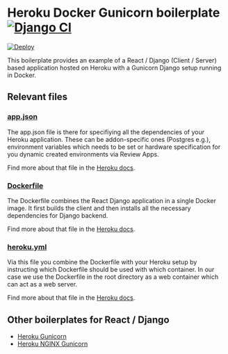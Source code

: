 # Heroku Docker Gunicorn boilerplate [![Django CI](https://github.com/scoutbee/heroku-docker-gunicorn-boilerplate/workflows/Django%20CI/badge.svg)](https://github.com/scoutbee/heroku-docker-gunicorn-boilerplate/actions)

[![Deploy](https://www.herokucdn.com/deploy/button.svg)](https://heroku.com/deploy?template=https://github.com/scoutbee/heroku-docker-gunicorn-boilerplate)

This boilerplate provides an example of a React / Django (Client / Server) based application hosted on Heroku with a Gunicorn Django setup running in Docker.

## Relevant files

### [app.json](https://github.com/scoutbee/heroku-docker-gunicorn-boilerplate/blob/master/heroku.yml)

The app.json file is there for specifiying all the dependencies of your Heroku application. These can be addon-specific ones (Postgres e.g.), environment variables which needs to be set or hardware specification for you dynamic created environments via Review Apps.

Find more about that file in the [Heroku docs](https://devcenter.heroku.com/articles/app-json-schema).

### [Dockerfile](https://github.com/scoutbee/heroku-docker-gunicorn-boilerplate/blob/master/Dockerfile)

The Dockerfile combines the React Django application in a single Docker image. It first builds the client and then installs all the necessary dependencies for Django backend.

Find more about that file in the [Heroku docs](https://devcenter.heroku.com/articles/container-registry-and-runtime#dockerfile-commands-and-runtime).

### [heroku.yml](https://github.com/scoutbee/heroku-docker-gunicorn-boilerplate/blob/master/heroku.yml)

Via this file you combine the Dockerfile with your Heroku setup by instructing which Dockerfile should be used with which container. In our case we use the Dockerfile in the root directory as a web container which can act as a web server.

Find more about that file in the [Heroku docs](https://devcenter.heroku.com/articles/build-docker-images-heroku-yml).

## Other boilerplates for React / Django

- [Heroku Gunicorn](https://github.com/scoutbee/heroku-gunicorn-boilerplate)
- [Heroku NGINX Gunicorn](https://github.com/scoutbee/heroku-nginx-gunicorn-boilerplate)
